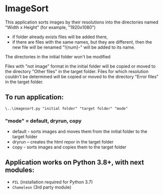 # ImageSort

This application sorts images by their resolutions into the directories named "Width x Height" (for example, "1920x1080")

* if folder already exists files will be added there,
* if there are files with the same names, but they are different, then the new file will be renamed "!{num}-" will be added to its name.

The directories in the initial folder won't be modified

Files with "not image" format in the initial folder will be copied or moved to the directory "Other files" in the target folder.
Files for which resolution couldn't be determined will be copied or moved to the directory "Error files" in the target folder.


## To run application:
`\..\imagesort.py "initial folder" "target folder" "mode"`

### "mode" = default, dryrun, copy
* default - sorts images and moves them from the initial folder to the target folder
* dryrun – creates the html repor in the target folder
* copy - sorts images and copies them to the target folder


## Application works on Python 3.8+, with next modules:
* `PIL` (installation required for Python 3.7)
* `Chameleon` (3rd party module)

